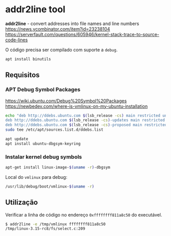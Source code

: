 # addr2line tool

**addr2line** - convert addresses into file names and line numbers  
https://news.ycombinator.com/item?id=23238104  
https://serverfault.com/questions/605946/kernel-stack-trace-to-source-code-lines

O código precisa ser compilado com suporte a `debug`.

```bash
apt install binutils
```

## Requisitos
### APT Debug Symbol Packages  
https://wiki.ubuntu.com/Debug%20Symbol%20Packages  
https://newbedev.com/where-is-vmlinux-on-my-ubuntu-installation

```bash
echo "deb http://ddebs.ubuntu.com $(lsb_release -cs) main restricted universe multiverse
deb http://ddebs.ubuntu.com $(lsb_release -cs)-updates main restricted universe multiverse
deb http://ddebs.ubuntu.com $(lsb_release -cs)-proposed main restricted universe multiverse" | \
sudo tee /etc/apt/sources.list.d/ddebs.list

apt update
apt install ubuntu-dbgsym-keyring
```

### Instalar kernel debug symbols

```bash
apt-get install linux-image-$(uname -r)-dbgsym
```

Local do `vmlinux` para debug:
```bash
/usr/lib/debug/boot/vmlinux-$(uname -r)
```

## Utilização
Verificar a linha de código no endereço `0xffffffff811a8c50` do executável.
```bash
$ addr2line -e /tmp/vmlinux ffffffff811a8c50
/tmp/linux-3.15-rc8/fs/select.c:209
```
